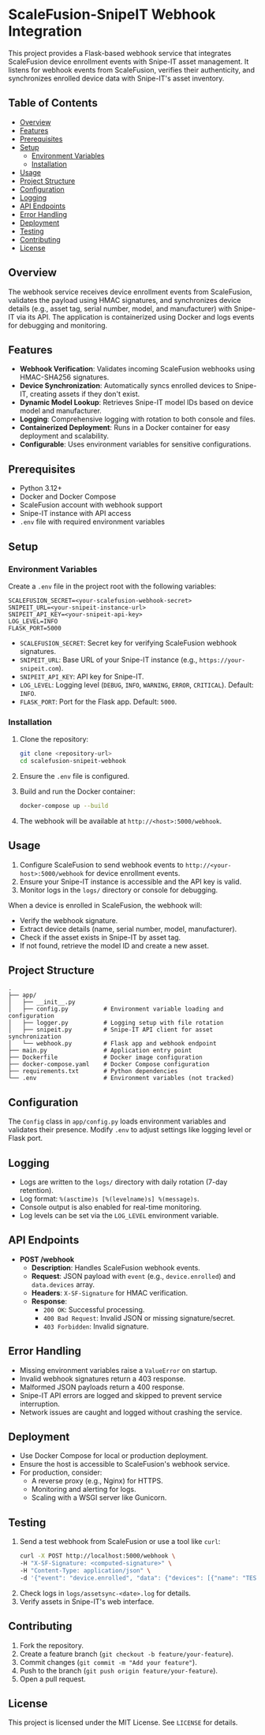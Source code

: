 # ScaleFusion-SnipeIT Webhook Integration

This project provides a Flask-based webhook service that integrates ScaleFusion device enrollment events with Snipe-IT asset management. It listens for webhook events from ScaleFusion, verifies their authenticity, and synchronizes enrolled device data with Snipe-IT's asset inventory.

## Table of Contents
- [Overview](#overview)
- [Features](#features)
- [Prerequisites](#prerequisites)
- [Setup](#setup)
  - [Environment Variables](#environment-variables)
  - [Installation](#installation)
- [Usage](#usage)
- [Project Structure](#project-structure)
- [Configuration](#configuration)
- [Logging](#logging)
- [API Endpoints](#api-endpoints)
- [Error Handling](#error-handling)
- [Deployment](#deployment)
- [Testing](#testing)
- [Contributing](#contributing)
- [License](#license)

## Overview
The webhook service receives device enrollment events from ScaleFusion, validates the payload using HMAC signatures, and synchronizes device details (e.g., asset tag, serial number, model, and manufacturer) with Snipe-IT via its API. The application is containerized using Docker and logs events for debugging and monitoring.

## Features
- **Webhook Verification**: Validates incoming ScaleFusion webhooks using HMAC-SHA256 signatures.
- **Device Synchronization**: Automatically syncs enrolled devices to Snipe-IT, creating assets if they don't exist.
- **Dynamic Model Lookup**: Retrieves Snipe-IT model IDs based on device model and manufacturer.
- **Logging**: Comprehensive logging with rotation to both console and files.
- **Containerized Deployment**: Runs in a Docker container for easy deployment and scalability.
- **Configurable**: Uses environment variables for sensitive configurations.

## Prerequisites
- Python 3.12+
- Docker and Docker Compose
- ScaleFusion account with webhook support
- Snipe-IT instance with API access
- `.env` file with required environment variables

## Setup

### Environment Variables
Create a `.env` file in the project root with the following variables:

```env
SCALEFUSION_SECRET=<your-scalefusion-webhook-secret>
SNIPEIT_URL=<your-snipeit-instance-url>
SNIPEIT_API_KEY=<your-snipeit-api-key>
LOG_LEVEL=INFO
FLASK_PORT=5000
```

- `SCALEFUSION_SECRET`: Secret key for verifying ScaleFusion webhook signatures.
- `SNIPEIT_URL`: Base URL of your Snipe-IT instance (e.g., `https://your-snipeit.com`).
- `SNIPEIT_API_KEY`: API key for Snipe-IT.
- `LOG_LEVEL`: Logging level (`DEBUG`, `INFO`, `WARNING`, `ERROR`, `CRITICAL`). Default: `INFO`.
- `FLASK_PORT`: Port for the Flask app. Default: `5000`.

### Installation
1. Clone the repository:
   ```bash
   git clone <repository-url>
   cd scalefusion-snipeit-webhook
   ```

2. Ensure the `.env` file is configured.

3. Build and run the Docker container:
   ```bash
   docker-compose up --build
   ```

4. The webhook will be available at `http://<host>:5000/webhook`.

## Usage
1. Configure ScaleFusion to send webhook events to `http://<your-host>:5000/webhook` for device enrollment events.
2. Ensure your Snipe-IT instance is accessible and the API key is valid.
3. Monitor logs in the `logs/` directory or console for debugging.

When a device is enrolled in ScaleFusion, the webhook will:
- Verify the webhook signature.
- Extract device details (name, serial number, model, manufacturer).
- Check if the asset exists in Snipe-IT by asset tag.
- If not found, retrieve the model ID and create a new asset.

## Project Structure
```plaintext
.
├── app/
│   ├── __init__.py
│   ├── config.py          # Environment variable loading and configuration
│   ├── logger.py          # Logging setup with file rotation
│   ├── snipeit.py         # Snipe-IT API client for asset synchronization
│   └── webhook.py         # Flask app and webhook endpoint
├── main.py                # Application entry point
├── Dockerfile             # Docker image configuration
├── docker-compose.yaml    # Docker Compose configuration
├── requirements.txt       # Python dependencies
└── .env                   # Environment variables (not tracked)
```

## Configuration
The `Config` class in `app/config.py` loads environment variables and validates their presence. Modify `.env` to adjust settings like logging level or Flask port.

## Logging
- Logs are written to the `logs/` directory with daily rotation (7-day retention).
- Log format: `%(asctime)s [%(levelname)s] %(message)s`.
- Console output is also enabled for real-time monitoring.
- Log levels can be set via the `LOG_LEVEL` environment variable.

## API Endpoints
- **POST /webhook**
  - **Description**: Handles ScaleFusion webhook events.
  - **Request**: JSON payload with `event` (e.g., `device.enrolled`) and `data.devices` array.
  - **Headers**: `X-SF-Signature` for HMAC verification.
  - **Response**:
    - `200 OK`: Successful processing.
    - `400 Bad Request`: Invalid JSON or missing signature/secret.
    - `403 Forbidden`: Invalid signature.

## Error Handling
- Missing environment variables raise a `ValueError` on startup.
- Invalid webhook signatures return a 403 response.
- Malformed JSON payloads return a 400 response.
- Snipe-IT API errors are logged and skipped to prevent service interruption.
- Network issues are caught and logged without crashing the service.

## Deployment
- Use Docker Compose for local or production deployment.
- Ensure the host is accessible to ScaleFusion's webhook service.
- For production, consider:
  - A reverse proxy (e.g., Nginx) for HTTPS.
  - Monitoring and alerting for logs.
  - Scaling with a WSGI server like Gunicorn.

## Testing
1. Send a test webhook from ScaleFusion or use a tool like `curl`:
   ```bash
   curl -X POST http://localhost:5000/webhook \
   -H "X-SF-Signature: <computed-signature>" \
   -H "Content-Type: application/json" \
   -d '{"event": "device.enrolled", "data": {"devices": [{"name": "TEST001", "serial_no": "12345", "model": "iPhone 12", "make": "Apple"}]}}'
   ```
2. Check logs in `logs/assetsync-<date>.log` for details.
3. Verify assets in Snipe-IT's web interface.

## Contributing
1. Fork the repository.
2. Create a feature branch (`git checkout -b feature/your-feature`).
3. Commit changes (`git commit -m "Add your feature"`).
4. Push to the branch (`git push origin feature/your-feature`).
5. Open a pull request.

## License
This project is licensed under the MIT License. See `LICENSE` for details.